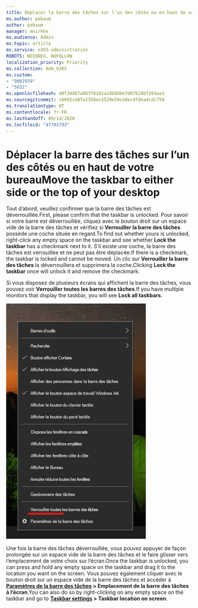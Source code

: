 ```yaml
---
title: Déplacer la barre des tâches sur l’un des côtés ou en haut de votre bureau
ms.author: pebaum
author: pebaum
manager: mnirkhe
ms.audience: Admin
ms.topic: article
ms.service: o365-administration
ROBOTS: NOINDEX, NOFOLLOW
localization_priority: Priority
ms.collection: Adm_O365
ms.custom:
- "9002939"
- "5632"
ms.openlocfilehash: d0f34d67a8b3f6101a2db8bbe7d07624bf264aa3
ms.sourcegitcommit: c6692ce0fa1358ec3529e59ca0ecdfdea4cdc759
ms.translationtype: HT
ms.contentlocale: fr-FR
ms.lasthandoff: 09/14/2020
ms.locfileid: "47702793"
---
```

# <a name="move-the-taskbar-to-either-side-or-the-top-of-your-desktop"></a><span data-ttu-id="a90f2-102">Déplacer la barre des tâches sur l’un des côtés ou en haut de votre bureau</span><span class="sxs-lookup"><span data-stu-id="a90f2-102">Move the taskbar to either side or the top of your desktop</span></span>

<span data-ttu-id="a90f2-103">Tout d’abord, veuillez confirmer que la barre des tâches est déverrouillée.</span><span class="sxs-lookup"><span data-stu-id="a90f2-103">First, please confirm that the taskbar is unlocked.</span></span> <span data-ttu-id="a90f2-104">Pour savoir si votre barre est déverrouillée, cliquez avec le bouton droit sur un espace vide de la barre des tâches et vérifiez si **Verrouiller la barre des tâches** possède une coche située en regard.</span><span class="sxs-lookup"><span data-stu-id="a90f2-104">To find out whether yours is unlocked, right-click any empty space on the taskbar and see whether **Lock the taskbar** has a checkmark next to it.</span></span> <span data-ttu-id="a90f2-105">S’il existe une coche, la barre des tâches est verrouillée et ne peut pas être déplacée.</span><span class="sxs-lookup"><span data-stu-id="a90f2-105">If there is a checkmark, the taskbar is locked and cannot be moved.</span></span> <span data-ttu-id="a90f2-106">Un clic sur **Verrouiller la barre des tâches** la déverrouillera et supprimera la coche.</span><span class="sxs-lookup"><span data-stu-id="a90f2-106">Clicking **Lock the taskbar** once will unlock it and remove the checkmark.</span></span>

<span data-ttu-id="a90f2-107">Si vous disposez de plusieurs écrans qui affichent la barre des tâches, vous pouvez voir **Verrouiller toutes les barres des tâches**.</span><span class="sxs-lookup"><span data-stu-id="a90f2-107">If you have multiple monitors that display the taskbar, you will see **Lock all taskbars**.</span></span>

![Verrouiller toutes les barres des tâches](media/lock-all-taskbars.png)

<span data-ttu-id="a90f2-109">Une fois la barre des tâches déverrouillée, vous pouvez appuyer de façon prolongée sur un espace vide de la barre des tâches et le faire glisser vers l’emplacement de votre choix sur l’écran.</span><span class="sxs-lookup"><span data-stu-id="a90f2-109">Once the taskbar is unlocked, you can press and hold any empty space on the taskbar and drag it to the location you want on the screen.</span></span> <span data-ttu-id="a90f2-110">Vous pouvez également cliquer avec le bouton droit sur un espace vide de la barre des tâches et accéder à **[Paramètres de la barre des tâches](ms-settings:taskbar?activationSource=GetHelp) > Emplacement de la barre des tâches à l’écran**.</span><span class="sxs-lookup"><span data-stu-id="a90f2-110">You can also do so by right-clicking on any empty space on the taskbar and go to **[Taskbar settings](ms-settings:taskbar?activationSource=GetHelp) > Taskbar location on screen**.</span></span>
